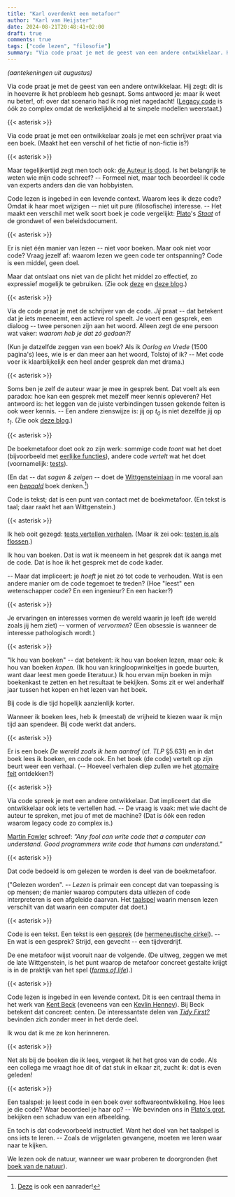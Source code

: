 ```yaml
---
title: "Karl overdenkt een metafoor"
author: "Karl van Heijster"
date: 2024-08-21T20:48:41+02:00
draft: true
comments: true
tags: ["code lezen", "filosofie"]
summary: "Via code praat je met de geest van een andere ontwikkelaar. Hij zegt: dit is in hoeverre ik het probleem heb gesnapt. Soms antwoord je: maar ik weet nu beter!, of: over dat scenario had ik nog niet nagedacht! -- Via code praat je met een ontwikkelaar zoals je met een schrijver praat via een boek. -- Maar tegelijkertijd zegt men toch ook: de Auteur is dood."
---
```



<span class="center">*(aantekeningen uit augustus)*</span>
<br>

Via code praat je met de geest van een andere ontwikkelaar. Hij zegt: dit is in hoeverre ik het probleem heb gesnapt. Soms antwoord je: maar ik weet nu beter!, of: over dat scenario had ik nog niet nagedacht! ([Legacy code](/tags/legacy-code/ "Blogs met de tag 'legacy code'") is óók zo complex omdat de werkelijkheid al te simpele modellen weerstaat.)


{{< asterisk >}}


Via code praat je met een ontwikkelaar zoals je met een schrijver praat via een boek. (Maakt het een verschil of het fictie of non-fictie is?)


{{< asterisk >}}


Maar tegelijkertijd zegt men toch ook: [de Auteur is dood](https://en.wikipedia.org/wiki/The_Death_of_the_Author "'The Death of the Author', Wikipedia"). Is het belangrijk te weten wie mijn code schreef? -- Formeel niet, maar toch beoordeel ik code van experts anders dan die van hobbyisten. 


Code lezen is ingebed in een levende context. Waarom lees ik deze code? Omdat ik haar moet wijzigen -- niet uit pure (filosofische) interesse. -- Het maakt een verschil met welk soort boek je code vergelijkt: [Plato](https://plato.stanford.edu/entries/plato/ "'Plato', Stanford Encyclopedia of Philosophy")'s [*Staat*](https://en.wikipedia.org/wiki/Republic_(Plato) "'Republic (Plato)', Wikipedia") of de grondwet of een beleidsdocument. 


{{< asterisk >}}


Er is niet één manier van lezen -- niet voor boeken. Maar ook niet voor code? Vraag jezelf af: waarom lezen we geen code ter ontspanning? Code is een middel, geen doel.


Maar dat ontslaat ons niet van de plicht het middel zo effectief, zo expressief mogelijk te gebruiken. (Zie ook [deze](/blog/24/07/goede-code-is-geteste-code/ "'Goede code is geteste code'") en [deze blog](/blog/23/12/codefluisteren/ "'Codefluisteren'").)


{{< asterisk >}}


Via de code praat je met de schrijver van de code. *Jij* praat -- dat betekent dat je iets meeneemt, een actieve rol speelt. Je voert een gesprek, een dialoog -- twee personen zijn aan het woord. Alleen zegt de ene persoon wat vaker: *waarom heb je dat zó gedaan?!*


(Kun je datzelfde zeggen van een boek? Als ik *Oorlog en Vrede* (1500 pagina's) lees, wie is er dan meer aan het woord, Tolstoj of ik? -- Met code voer ik klaarblijkelijk een heel ander gesprek dan met drama.)


{{< asterisk >}}


Soms ben je zelf de auteur waar je mee in gesprek bent. Dat voelt als een paradox: hoe kan een gesprek met mezelf meer kennis opleveren? Het antwoord is: het leggen van de juiste verbindingen tussen gekende feiten is ook weer kennis. -- Een andere zienswijze is: jij op *t<sub>0</sub>* is niet dezelfde jij op *t<sub>1</sub>*. (Zie ook [deze blog](/blog/24/06/de-ontologie-van-immutability/ "'De ontologie van immutability'").)


{{< asterisk >}}


De boekmetafoor doet ook zo zijn werk: sommige code *toont* wat het doet (bijvoorbeeld met [eerlijke functies](/blog/22/07/wat-zijn-eerlijke-functies/ "'Wat zijn eerlijke functies?'")), andere code *vertelt* wat het doet (voornamelijk: [tests](/blog/23/02/waarom-dry-waarom-damp/ "'Waarom DRY? Waarom DAMP?'")). 


(En dat -- dat *sagen & zeigen* -- doet de [Wittgensteiniaan](/tags/wittgenstein-ludwig/ "Blogs met de tag 'Wittgenstein, Ludwig'") in me vooral aan een [*bepaald*](https://bazarow.com/recensie/tractatus-logisch-filosofische-verhandeling/ "'Waarover men niet spreken kan', recensie van Tractatus Logico-Philosophicus @ Bazarow") boek denken.[^1])


Code is tekst; dat is een punt van contact met de boekmetafoor. (En tekst is taal; daar raakt het aan Wittgenstein.)


{{< asterisk >}}


Ik heb ooit gezegd: [tests vertellen verhalen](/blog/24/02/tests-vertellen-verhalen/). (Maar ik zei ook: [testen is als flossen](/blog/24/07/testen-is-als-flossen/).)


Ik hou van boeken. Dat is wat ik meeneem in het gesprek dat ik aanga met de code. Dat is hoe ik het gesprek met de code kader. 


-- Maar dat impliceert: je *hoeft* je niet zó tot code te verhouden. Wat is een andere manier om de code tegemoet te treden? (Hoe "leest" een wetenschapper code? En een ingenieur? En een hacker?)


{{< asterisk >}}


Je ervaringen en interesses vormen de wereld waarin je leeft (de wereld zoals jij hem ziet) -- vormen of *vervormen*? (Een obsessie is wanneer de interesse pathologisch wordt.)


{{< asterisk >}}


"Ik hou van boeken" -- dat betekent: ik hou van boeken lezen, maar ook: ik hou van boeken *kopen*. (Ik hou van kringloopwinkeltjes in goede buurten, want daar leest men goede literatuur.) Ik hou ervan mijn boeken in mijn boekenkast te zetten en het resultaat te bekijken. Soms zit er wel anderhalf jaar tussen het kopen en het lezen van het boek.


Bij code is die tijd hopelijk aanzienlijk korter.


Wanneer ik boeken lees, heb ik (meestal) de vrijheid te kiezen waar ik mijn tijd aan spendeer. Bij code werkt dat anders.


{{< asterisk >}}


Er is een boek *De wereld zoals ik hem aantrof* (cf. *TLP* §5.631) en in dat boek lees ik boeken, en code ook. En het boek (de code) vertelt op zijn beurt weer een verhaal. (-- Hoeveel verhalen diep zullen we het [atomaire feit](https://plato.stanford.edu/entries/wittgenstein-atomism/ "'Wittgenstein’s Logical Atomism', Stanford Encyclopedia of Philosophy") ontdekken?)


{{< asterisk >}}


Via code spreek je met een andere ontwikkelaar. Dat impliceert dat die ontwikkelaar ook iets te vertellen had. -- De vraag is vaak: met wie dacht de auteur te spreken, met jou of met de machine? (Dat is óók een reden waarom legacy code zo complex is.)


[Martin Fowler](https://www.martinfowler.com/) schreef: *"Any fool can write code that a computer can understand. Good programmers write code that humans can understand."*


{{< asterisk >}}


Dat code bedoeld is om gelezen te worden is deel van de boekmetafoor. 


("Gelezen worden". -- *Lezen* is primair een concept dat van toepassing is op mensen; de manier waarop computers data uitlezen of code interpreteren is een afgeleide daarvan. Het [taalspel](https://en.wikipedia.org/wiki/Language_game_(philosophy) "'Language game (philosophy)', Wikipedia") waarin mensen lezen verschilt van dat waarin een computer dat doet.)


{{< asterisk >}}


Code is een tekst. Een tekst is een [gesprek](/blog/24/08/wat-zegt-deze-code/ "'Wat zegt deze code?'") (de [hermeneutische cirkel](https://en.wikipedia.org/wiki/Hermeneutic_circle "'Hermeneutic circle', Wikipedia")). -- En wat is een gesprek? Strijd, een gevecht -- een tijdverdrijf. 


De ene metafoor wijst vooruit naar de volgende. (De uitweg, zeggen we met de late Wittgenstein, is het punt waarop de metafoor concreet gestalte krijgt is in de praktijk van het spel ([*forms of life*](https://en.wikipedia.org/wiki/Form_of_life_(philosophy) "'Form of life (philosophy)', Wikipedia")).)


{{< asterisk >}}


Code lezen is ingebed in een levende context. Dit is een centraal thema in het werk van [Kent Beck](https://www.kentbeck.com/) (eveneens van een [Kevlin Henney](http://kevlin.tel/)). Bij Beck betekent dat concreet: centen. De interessantste delen van [*Tidy First?*](https://www.oreilly.com/library/view/tidy-first/9781098151232/ "Kent Beck, 'Tidy First?: A Personal Exercise in Empirical Software Design', O'Reilly Media, 2023") bevinden zich zonder meer in het derde deel.


Ik wou dat ik me ze kon herinneren.


{{< asterisk >}}


Net als bij de boeken die ik lees, vergeet ik het het gros van de code. Als een collega me vraagt hoe dit of dat stuk in elkaar zit, zucht ik: dat is even geleden!


{{< asterisk >}}


Een taalspel: je leest code in een boek over softwareontwikkeling. Hoe lees je die code? Waar beoordeel je haar op? -- We bevinden ons in [Plato's grot](DE_ALLEGORIE_VAN_DE_GROT), bekijken een schaduw van een afbeelding.


En toch is dat codevoorbeeld instructief. Want het doel van het taalspel is ons iets te leren. -- Zoals de vrijgelaten gevangene, moeten we leren waar naar te kijken.


We lezen ook de natuur, wanneer we waar proberen te doorgronden (het [boek van de natuur](https://en.wikipedia.org/wiki/Book_of_Nature "'Book of Nature', Wikipedia")).


[^1]: [Deze](https://bazarow.com/recensie/recensie-filosofie-tractatus-in-context/ "'De Tractatus begrijpelijk gemaakt', recensie van Tractatus in Context @ Bazarow") is ook een aanrader!
